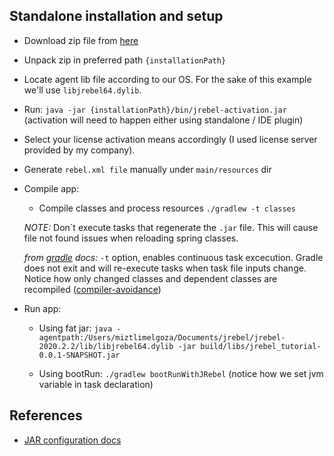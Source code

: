 ## Standalone installation and setup

- Download zip file from [here](https://www.jrebel.com/products/jrebel/download/prev-releases)
- Unpack zip in preferred path `{installationPath}`
- Locate agent lib file according to our OS. For the sake of this example we'll use `libjrebel64.dylib`.
- Run: `java -jar {installationPath}/bin/jrebel-activation.jar` (activation will need to happen either using standalone / IDE plugin)
- Select your license activation means accordingly (I used license server provided by my company).
- Generate `rebel.xml file` manually under `main/resources` dir
- Compile app:
    - Compile classes and process resources `./gradlew -t classes`

    _NOTE:_ Don´t execute tasks that regenerate the `.jar` file. This will cause file not found issues when reloading spring classes.
        
    _from [gradle](https://docs.gradle.org/current/userguide/command_line_interface.html#sec:continuous_build) docs:_ `-t` option, enables continuous task excecution. Gradle does not exit and will re-execute tasks when task file inputs change. Notice how only changed classes and dependent classes are recompiled ([compiler-avoidance](https://blog.gradle.org/incremental-compiler-avoidance))

- Run app:
    - Using fat jar: `java -agentpath:/Users/miztlimelgoza/Documents/jrebel/jrebel-2020.2.2/lib/libjrebel64.dylib -jar build/libs/jrebel_tutorial-0.0.1-SNAPSHOT.jar`

    - Using bootRun: `./gradlew bootRunWithJRebel`
        (notice how we set jvm variable in task declaration)
  
## References
- [JAR configuration docs](https://manuals.jrebel.com/jrebel/standalone/config.html#jar-configuration)
